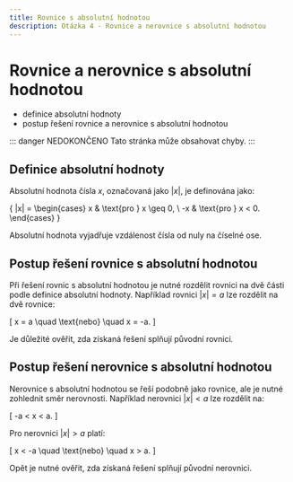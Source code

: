 ```yaml
---
title: Rovnice s absolutní hodnotou
description: Otázka 4 - Rovnice a nerovnice s absolutní hodnotou
---
```


# **Rovnice a nerovnice s absolutní hodnotou**

- definice absolutní hodnoty
- postup řešení rovnice a nerovnice s absolutní hodnotou

::: danger NEDOKONČENO
Tato stránka může obsahovat chyby.
:::

## **Definice absolutní hodnoty**

Absolutní hodnota čísla $x$, označovaná jako $|x|$, je definována jako:

\{
|x| = \begin{cases} 
 x & \text{pro } x \geq 0, \\
 -x & \text{pro } x < 0.
\end{cases}
\}

Absolutní hodnota vyjadřuje vzdálenost čísla od nuly na číselné ose.

## **Postup řešení rovnice s absolutní hodnotou**

Při řešení rovnic s absolutní hodnotou je nutné rozdělit rovnici na dvě části podle definice absolutní hodnoty. Například rovnici $|x| = a$ lze rozdělit na dvě rovnice:

\[
x = a \quad \text{nebo} \quad x = -a.
\]

Je důležité ověřit, zda získaná řešení splňují původní rovnici.

## **Postup řešení nerovnice s absolutní hodnotou**

Nerovnice s absolutní hodnotou se řeší podobně jako rovnice, ale je nutné zohlednit směr nerovnosti. Například nerovnici $|x| < a$ lze rozdělit na:

\[
-a < x < a.
\]

Pro nerovnici $|x| > a$ platí:

\[
x < -a \quad \text{nebo} \quad x > a.
\]

Opět je nutné ověřit, zda získaná řešení splňují původní nerovnici.
